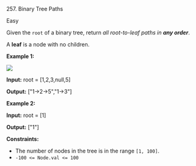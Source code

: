257\. Binary Tree Paths

Easy

Given the `root` of a binary tree, return _all root-to-leaf paths in **any order**_.

A **leaf** is a node with no children.

**Example 1:**

![](https://assets.leetcode.com/uploads/2021/03/12/paths-tree.jpg)

**Input:** root = [1,2,3,null,5]

**Output:** ["1->2->5","1->3"] 

**Example 2:**

**Input:** root = [1]

**Output:** ["1"] 

**Constraints:**

*   The number of nodes in the tree is in the range `[1, 100]`.
*   `-100 <= Node.val <= 100`